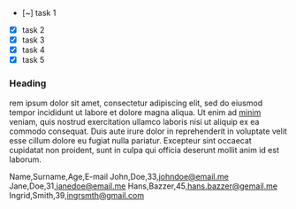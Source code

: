 - [~] task 1
- [x] task 2
- [x] task 3
- [x] task 4
- [x] task 5

### Heading

rem ipsum dolor sit amet, consectetur adipiscing elit,
sed do eiusmod tempor incididunt ut labore et dolore magna aliqua.
Ut enim ad [minim](https://google.com) veniam, quis nostrud exercitation ullamco laboris
nisi ut aliquip ex ea commodo consequat. Duis aute irure dolor in
reprehenderit in voluptate velit esse cillum dolore eu fugiat nulla pariatur.
Excepteur sint occaecat cupidatat non proident,
sunt in culpa qui officia deserunt mollit anim id est laborum.

Name,Surname,Age,E-mail
John,Doe,33,johndoe@email.me
Jane,Doe,31,janedoe@email.me
Hans,Bazzer,45,hans.bazzer@gemail.me
Ingrid,Smith,39,ingrsmth@gmail.com

